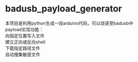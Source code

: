 # badusb_payload_generator
本项目是利用python生成一段arduino代码，可以烧录至badusb中  
payload实现功能：  
向指定位置写入文件  
建立正向或反向shell  
下载指定路径文件  
自动搜集敏感文件  
